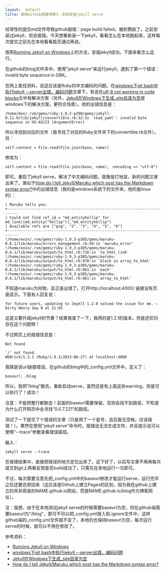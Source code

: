 ```yaml
---
layout:  default
title: 使用Github搭建博客3：本地安装jekyll serve
---
```

经常性的提交md文件导致github报错：page build failed。被折腾疯了。之前安装过jekyll，但总报错。今天想重新装一下jekyll，看看怎么在本地跑起来，这样每次提交之前先在本地看看能否通过再说。

按照[Running Jekyll on Windows](http://www.madhur.co.in/blog/2011/09/01/runningjekyllwindows.html)上的方法，安装jekyll成功。下面来看怎么运行。

在github的blog文件夹中，使用"jekyll serve"来运行jekyll，遇到了第一个错误：invalid byte sequence in GBK。

在网上查找资料，说这应该是Ruby的中文编码的问题。在[windows下git bash中执行jekyll --server出错，编码问题](http://www.oschina.net/question/129471_37163)文章下，有说在[utf-8 not working in code blocks](https://github.com/imathis/octopress/issues/232)文中有解决方案（另外，[Jekyll在Windows下生成_site目录为空](http://44ux.com/blog/2012/10/10/invalid-byte-sequence-in-gbk/)是windows下的解决方案，更符合场景）。他的出错信息是：

	/home/ben/.rvm/gems/ruby-1.9.2-p290/gems/jekyll-0.11.0/lib/jekyll/convertible.rb:32:in `read_yaml': invalid byte sequence in US-ASCII (ArgumentError)

所以寻找到对应的文件（我寻找了对应的Ruby文件夹下的convertible.rb文件），将：
	
	self.content = File.read(File.join(base, name))

修改为：

	self.content = File.read(File.join(base, name), :encoding => "utf-8")

即可。重启了jekyll serve，解决了中文编码问题。就像是打地鼠，新的问题又冒出来了。类似于[How do I tell Jekyll/Maruku which post has the Markdown syntax error?](http://stackoverflow.com/questions/14910400/how-do-i-tell-jekyll-maruku-which-post-has-the-markdown-syntax-error)中的出错信息（我的是windows系统下的文件夹，他的是linux的）：

	| Maruku tells you:
	+---------------------------------------------------------------------------
	| Could not find ref_id = "md_entityhellip" for md_link([md_entity("hellip")],"md_entityhellip")
	| Available refs are ["png", "2", "3", "4", "5", "6"]
	+---------------------------------------------------------------------------
	!/home/eoin/.rvm/gems/ruby-1.9.3-p385/gems/maruku-0.6.1/lib/maruku/errors_management.rb:49:in `maruku_error'
	!/home/eoin/.rvm/gems/ruby-1.9.3-p385/gems/maruku-0.6.1/lib/maruku/output/to_html.rb:716:in `to_html_link'
	!/home/eoin/.rvm/gems/ruby-1.9.3-p385/gems/maruku-0.6.1/lib/maruku/output/to_html.rb:970:in `block in array_to_html'
	!/home/eoin/.rvm/gems/ruby-1.9.3-p385/gems/maruku-0.6.1/lib/maruku/output/to_html.rb:961:in `each'
	!/home/eoin/.rvm/gems/ruby-1.9.3-p385/gems/maruku-0.6.1/lib/maruku/output/to_html.rb:961:in `array_to_html'

不知道maruku为何物，反正是出错了。打开http://localhost:4000/ 链接没有页面显示。下面有人回复说：

	for future users, updating to Jeykll 1.2.0 solved the issue for me. – Dirty Henry Sep 9 at 21:05

这是又要升级jekyll的节奏？结果我查了一下，我用的是1.2.1的版本。但是还尼玛存在这个问题啊！

不过网页上的报错信息是：

	Not Found

	`/' not found.
	WEBrick/1.3.1 (Ruby/1.9.3/2013-06-27) at localhost:4000

我猜是说url链接错误。在github的blog中的_config.yml文件中，定义了：
	
	baseurl: /blog

所以，我把“/blog”删去，重新启动serve，虽然还是有上面这些warning，但是可以执行了！成功！

注意：不能把整行都删去！前面的baseurl需要保留，否则会找不到路径，不知道为什么打开网页中会寻找“0.0.7.221”的路径。

测试了一下提交了个错误的文章（只是用了一个星号，且后面无空格。应该报错！）。果然在使用"jekyll serve"命令时，报错说无法生成文件，并且提示说可以使用"--trace"参数查看错误路径。

输入：

	jekyll serve --trace

在报错结果中，直接把错误的地方定位出来了。这下好了，以后写文章不用再每次提交到git上再看反馈是否build成功了，只需先在本地运行一次即可。

不过，每次需要注意先把_config.yml中的baseurl修改才能运行serve，运行完毕之后还要还原回来（这应该是Github上建立Pages的区别，因为我在github上建立的并非原装的NAME.github.io网站，而是NAME.github.io/blog作为博客网址）。

注：我想，由于在本地测试jekyll serve的时候需要baseurl为空，但在github端需要baseurl为"/blog"，那可不可以把_config.yml放入到.ignore文件中，这样github端的_config.yml文件就不变了，本地的也保持baseurl为空，每次运行serve的时候，就可以不用在修改了。

参考资料：
* [Running Jekyll on Windows](http://www.madhur.co.in/blog/2011/09/01/runningjekyllwindows.html)
* [windows下git bash中执行jekyll --server出错，编码问题](http://www.oschina.net/question/129471_37163)
* [Jekyll在Windows下生成_site目录为空](http://44ux.com/blog/2012/10/10/invalid-byte-sequence-in-gbk/)
* [How do I tell Jekyll/Maruku which post has the Markdown syntax error?](http://stackoverflow.com/questions/14910400/how-do-i-tell-jekyll-maruku-which-post-has-the-markdown-syntax-error)

